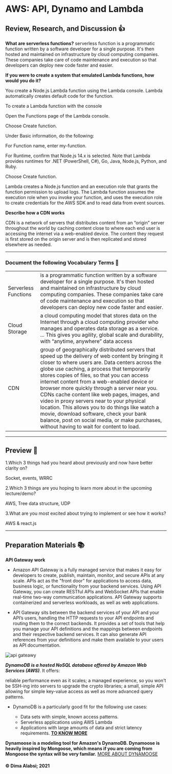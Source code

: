 # AWS: API, Dynamo and Lambda

## Review, Research, and Discussion 👍

**What are serverless functions?**
serverless function is a programmatic function written by a software developer for a single purpose. It's then hosted and maintained on infrastructure by cloud computing companies. These companies take care of code maintenance and execution so that developers can deploy new code faster and easier.

**If you were to create a system that emulated Lambda functions, how would you do it?**

You create a Node.js Lambda function using the Lambda console. Lambda automatically creates default code for the function.

To create a Lambda function with the console

Open the Functions page of the Lambda console.

Choose Create function.

Under Basic information, do the following:

For Function name, enter my-function.

For Runtime, confirm that Node.js 14.x is selected. Note that Lambda provides runtimes for .NET (PowerShell, C#), Go, Java, Node.js, Python, and Ruby.

Choose Create function.

Lambda creates a Node.js function and an execution role that grants the function permission to upload logs. The Lambda function assumes the execution role when you invoke your function, and uses the execution role to create credentials for the AWS SDK and to read data from event sources.

**Describe how a CDN works**

 CDN is a network of servers that distributes content from an “origin” server throughout the world by caching content close to where each end user is accessing the internet via a web-enabled device. The content they request is first stored on the origin server and is then replicated and stored elsewhere as needed.

--------------------------------------------------------------------------


### Document the following Vocabulary Terms 📑
|||
|-----|-----|
|Serverless Functions|is a programmatic function written by a software developer for a single purpose. It's then hosted and maintained on infrastructure by cloud computing companies. These companies take care of code maintenance and execution so that developers can deploy new code faster and easier.|
|Cloud Storage|a cloud computing model that stores data on the Internet through a cloud computing provider who manages and operates data storage as a service. ... This gives you agility, global scale and durability, with “anytime, anywhere” data access|
|CDN| group of geographically distributed servers that speed up the delivery of web content by bringing it closer to where users are. Data centers across the globe use caching, a process that temporarily stores copies of files, so that you can access internet content from a web-enabled device or browser more quickly through a server near you. CDNs cache content like web pages, images, and video in proxy servers near to your physical location. This allows you to do things like watch a movie, download software, check your bank balance, post on social media, or make purchases, without having to wait for content to load.|
----------------------------------------------

## Preview 📙

1.Which 3 things had you heard about previously and now have better clarity on?

Socket,
events,
WRRC

2.Which 3 things are you hoping to learn more about in the upcoming lecture/demo?

AWS,
Tree data structure,
UDP

3.What are you most excited about trying to implement or see how it works?

AWS & react.js


----------------------------------------------

## Preparation Materials 📚

**API Gateway work**

* Amazon API Gateway is a fully managed service that makes it easy for developers to create, publish, maintain, monitor, and secure APIs at any scale. APIs act as the "front door" for applications to access data, business logic, or functionality from your backend services. Using API Gateway, you can create RESTful APIs and WebSocket APIs that enable real-time two-way communication applications. API Gateway supports containerized and serverless workloads, as well as web applications.

* API Gateway sits between the backend services of your API and your API’s users, handling the HTTP requests to your API endpoints and routing them to the correct backends. It provides a set of tools that help you manage your API definitions and the mappings between endpoints and their respective backend services. It can also generate API references from your definitions and make them available to your users as API documentation.

![api gateawy](https://d1.awsstatic.com/serverless/New-API-GW-Diagram.c9fc9835d2a9aa00ef90d0ddc4c6402a2536de0d.png)


 ***DynamoDB is a hosted NoSQL database offered by Amazon Web Services (AWS)***. It offers:

reliable performance even as it scales;
a managed experience, so you won't be SSH-ing into servers to upgrade the crypto libraries;
a small, simple API allowing for simple key-value access as well as more advanced query patterns.


* DynamoDB is a particularly good fit for the following use cases:

   * Data sets with simple, known access patterns.
   * Serverless applications using AWS Lambda
   * Applications with large amounts of data and strict latency requirements. **[TO KNOW MORE ](https://aws.amazon.com/dynamodb/)**


**Dynamoose is a modeling tool for Amazon's DynamoDB. Dynamoose is heavily inspired by Mongoose, which means if you are coming from Mongoose the syntax will be very familar.** [MORE ABOUT DYNAMOOSE](https://dynamoosejs.com/getting_started/Introduction/)


 #### &copy; Dima Alabsi; 2021